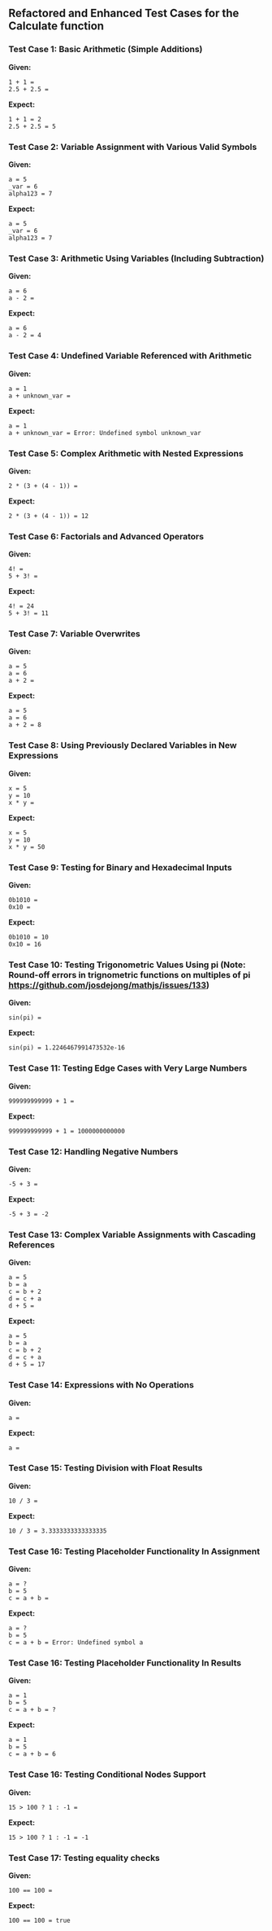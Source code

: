 ## Refactored and Enhanced Test Cases for the Calculate function

### Test Case 1: Basic Arithmetic (Simple Additions)
**Given:**
```
1 + 1 =
2.5 + 2.5 =
```

**Expect:**
```
1 + 1 = 2
2.5 + 2.5 = 5
```

### Test Case 2: Variable Assignment with Various Valid Symbols
**Given:**
```
a = 5
_var = 6
alpha123 = 7
```

**Expect:**
```
a = 5
_var = 6
alpha123 = 7
```

### Test Case 3: Arithmetic Using Variables (Including Subtraction)
**Given:**
```
a = 6
a - 2 =
```

**Expect:**
```
a = 6
a - 2 = 4
```

### Test Case 4: Undefined Variable Referenced with Arithmetic
**Given:**
```
a = 1
a + unknown_var =
```

**Expect:**
```
a = 1
a + unknown_var = Error: Undefined symbol unknown_var
```

### Test Case 5: Complex Arithmetic with Nested Expressions
**Given:**
```
2 * (3 + (4 - 1)) =
```

**Expect:**
```
2 * (3 + (4 - 1)) = 12
```

### Test Case 6: Factorials and Advanced Operators
**Given:**
```
4! =
5 + 3! =
```

**Expect:**
```
4! = 24
5 + 3! = 11
```

### Test Case 7: Variable Overwrites
**Given:**
```
a = 5
a = 6
a + 2 =
```

**Expect:**
```
a = 5
a = 6
a + 2 = 8
```

### Test Case 8: Using Previously Declared Variables in New Expressions
**Given:**
```
x = 5
y = 10
x * y =
```

**Expect:**
```
x = 5
y = 10
x * y = 50
```

### Test Case 9: Testing for Binary and Hexadecimal Inputs
**Given:**
```
0b1010 =
0x10 =
```

**Expect:**
```
0b1010 = 10
0x10 = 16
```

### Test Case 10: Testing Trigonometric Values Using pi (Note:  Round-off errors in trignometric functions on multiples of pi https://github.com/josdejong/mathjs/issues/133)
**Given:**
```
sin(pi) =
```

**Expect:**
```
sin(pi) = 1.2246467991473532e-16
```

### Test Case 11: Testing Edge Cases with Very Large Numbers
**Given:**
```
999999999999 + 1 =
```

**Expect:**
```
999999999999 + 1 = 1000000000000
```

### Test Case 12: Handling Negative Numbers
**Given:**
```
-5 + 3 =
```

**Expect:**
```
-5 + 3 = -2
```

### Test Case 13: Complex Variable Assignments with Cascading References
**Given:**
```
a = 5
b = a
c = b + 2
d = c + a
d + 5 =
```

**Expect:**
```
a = 5
b = a
c = b + 2
d = c + a
d + 5 = 17
```

### Test Case 14: Expressions with No Operations
**Given:**
```
a =
```

**Expect:**
```
a = 
```

### Test Case 15: Testing Division with Float Results
**Given:**
```
10 / 3 =
```

**Expect:**
```
10 / 3 = 3.3333333333333335
```

### Test Case 16: Testing Placeholder Functionality In Assignment
**Given:**
```
a = ?
b = 5
c = a + b =
```

**Expect:**
```
a = ?
b = 5
c = a + b = Error: Undefined symbol a
```

### Test Case 16: Testing Placeholder Functionality In Results
**Given:**
```
a = 1
b = 5
c = a + b = ?
```

**Expect:**
```
a = 1
b = 5
c = a + b = 6
```

### Test Case 16: Testing Conditional Nodes Support
**Given:**
```
15 > 100 ? 1 : -1 =
```

**Expect:**
```
15 > 100 ? 1 : -1 = -1
```

### Test Case 17: Testing equality checks
**Given:**
```
100 == 100 =
```

**Expect:**
```
100 == 100 = true
```
